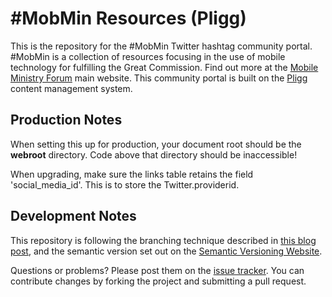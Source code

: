 #MobMin Resources (Pligg)
=========================

This is the repository for the #MobMin Twitter hashtag community portal.  #MobMin is a collection of resources focusing in the use of mobile technology for fulfilling the Great Commission.  Find out more at the [Mobile Ministry Forum](http://mobileministryforum.org) main website.  This community portal is built on the [Pligg](http://pligg.com) content management system.

Production Notes
----------------

When setting this up for production,  your document root should be the **webroot** directory.  Code above that directory should be inaccessible!

When upgrading,  make sure the links table retains the field 'social_media_id'.  This is to store the Twitter.providerid.

Development Notes
-----------------

This repository is following the branching technique described in [this blog post](http://nvie.com/posts/a-successful-git-branching-model/), and the semantic version set out on the [Semantic Versioning Website](http://semver.org/).

Questions or problems? Please post them on the [issue tracker](https://github.com/MissionalDigerati/mobmin_community/issues). You can contribute changes by forking the project and submitting a pull request.
